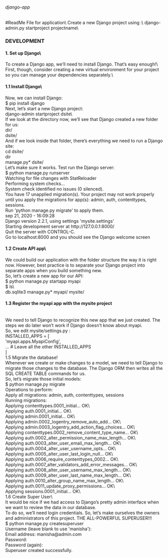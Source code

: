 <h6>django-app</h6>
#ReadMe File for application\
Create a new Django project using :\
django-admin.py startproject  projectname\

<h3>DEVELOPMENT</h3>
<h4>1. Set up Django\</h4>
To create a Django app, we’ll need to install Django. That’s easy enough!\<br />
First, though, consider creating a new virtual environment for your project so you can manage your dependencies separately.\<br />
<h4>1.1 Install Django\</h4>
Now, we can install Django:<br />
$ pip install django<br />
Next, let’s start a new Django project:<br />
django-admin startproject dsite\<br />
If we look at the directory now, we’ll see that Django created a new folder for us:<br />
dir/<br />
dsite/<br />
And if we look inside that folder, there’s everything we need to run a Django site:<br />
cd dsite/<br />
 dir<br />
manage.py*  dsite/<br />
Let’s make sure it works. Test run the Django server:<br />
$ python manage.py runserver<br />
Watching for file changes with StatReloader<br />
Performing system checks...<br />
System check identified no issues (0 silenced).<br />
You have 17 unapplied migration(s). Your project may not work properly until you apply the migrations for app(s): admin, auth, contenttypes, sessions.<br />
Run 'python manage.py migrate' to apply them.<br />
sep 21, 2020 - 16:09:28<br />
Django version 2.2.1, using settings 'mysite.settings'<br />
Starting development server at http://127.0.0.1:8000/<br />
Quit the server with CONTROL-C.<br />
Go to localhost:8000 and you should see the Django welcome screen<br />
<h4>1.2 Create API app\</h4>
We could build our application with the folder structure the way it is right now. However, best practice is to separate your Django project into separate apps when you build something new.<br />
So, let’s create a new app for our API:<br />
$ python manage.py startapp myapi<br />
$ ls\<br />
db.sqlite3  manage.py*  myapi/  mysite/<br />
<h4>1.3 Register the myapi app with the mysite project</h4><br />
We need to tell Django to recognize this new app that we just created. The steps we do later won’t work if Django doesn’t know about myapi.<br />
So, we edit mysite/settings.py :<br />
INSTALLED_APPS = [<br />
    'myapi.apps.MyapiConfig',<br />
    ... # Leave all the other INSTALLED_APPS<br />
]<br />
1.5 Migrate the database!<br />
Whenever we create or make changes to a model, we need to tell Django to migrate those changes to the database. The Django ORM then writes all the SQL CREATE TABLE commands for us.<br />
So, let’s migrate those initial models:<br />
$ python manage.py migrate<br />
Operations to perform:<br />
  Apply all migrations: admin, auth, contenttypes, sessions<br />
Running migrations:<br />
  Applying contenttypes.0001_initial... OK\<br />
  Applying auth.0001_initial... OK\<br />
  Applying admin.0001_initial... OK\<br />
  Applying admin.0002_logentry_remove_auto_add... OK\<br />
  Applying admin.0003_logentry_add_action_flag_choices... OK\<br />
  Applying contenttypes.0002_remove_content_type_name... OK\<br />
  Applying auth.0002_alter_permission_name_max_length... OK\<br />
  Applying auth.0003_alter_user_email_max_length... OK\<br />
  Applying auth.0004_alter_user_username_opts... OK\<br />
  Applying auth.0005_alter_user_last_login_null... OK\<br />
  Applying auth.0006_require_contenttypes_0002... OK\<br />
  Applying auth.0007_alter_validators_add_error_messages... OK\<br />
  Applying auth.0008_alter_user_username_max_length... OK\<br />
  Applying auth.0009_alter_user_last_name_max_length... OK\<br />
  Applying auth.0010_alter_group_name_max_length... OK\<br />
  Applying auth.0011_update_proxy_permissions... OK\<br />
  Applying sessions.0001_initial... OK\<br />
1.6 Create Super User\<br />
It would be nice if we had access to Django’s pretty admin interface when we want to review the data in our database.<br/>
To do so, we’ll need login credentials. So, let’s make ourselves the owners and administrators of this project. THE ALL-POWERFUL SUPERUSER!!!<br/>
$ python manage.py createsuperuser<br/>
Username (leave blank to use 'manisha'): <br/>
Email address: manisha@admin.com<br />
Password: <br />
Password (again): <br />
Superuser created successfully.<br />
